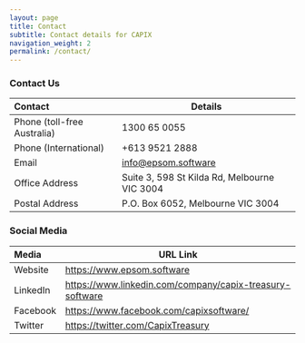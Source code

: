 ```yaml
---
layout: page
title: Contact
subtitle: Contact details for CAPIX
navigation_weight: 2
permalink: /contact/
---
```


### Contact Us

| Contact | Details |
|:----------|------------- |
| Phone (toll-free Australia) | 1300 65 0055 |
| Phone (International) | +613 9521 2888 |
| Email | info@epsom.software |
| Office Address | Suite 3, 598 St Kilda Rd, Melbourne VIC 3004 |
| Postal Address | P.O. Box 6052, Melbourne VIC 3004 |


### Social Media

| Media | URL Link |
|:---------------|------------------------------------|
| Website	| <a href="https://www.epsom.software" target="_blank">https://www.epsom.software</a> |
| LinkedIn	| <a href="https://www.linkedin.com/company/capix-treasury-software" target="_blank">https://www.linkedin.com/company/capix-treasury-software</a> |
| Facebook	| <a href="https://www.facebook.com/capixsoftware/" target="_blank">https://www.facebook.com/capixsoftware/</a> |
| Twitter	| <a href="https://twitter.com/CapixTreasury" target="_blank">https://twitter.com/CapixTreasury</a> |
